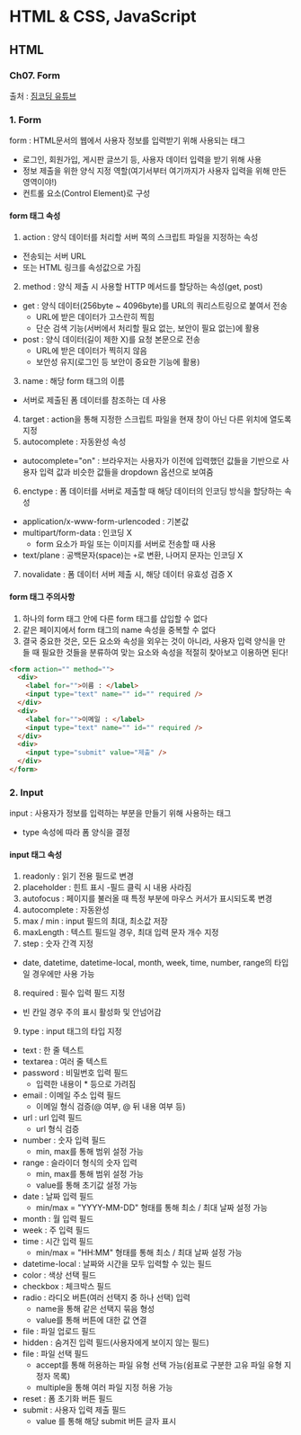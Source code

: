 # HTML & CSS, JavaScript

## HTML

### Ch07. Form

출처 : [짐코딩 유튜브](https://www.youtube.com/playlist?list=PLlaP-jSd-nK-ponbKDjrSn3BQG9MgHSKv)

### 1. Form

form : HTML문서의 웹에서 사용자 정보를 입력받기 위해 사용되는 태그

- 로그인, 회원가입, 게시판 글쓰기 등, 사용자 데이터 입력을 받기 위해 사용
- 정보 제출을 위한 양식 지정 역할(여기서부터 여기까지가 사용자 입력을 위해 만든 영역이야!)
- 컨트롤 요소(Control Element)로 구성

#### form 태그 속성

1. action : 양식 데이터를 처리할 서버 쪽의 스크립트 파일을 지정하는 속성

- 전송되는 서버 URL
- 또는 HTML 링크를 속성값으로 가짐

2. method : 양식 제출 시 사용할 HTTP 메서드를 할당하는 속성(get, post)

- get : 양식 데이터(256byte ~ 4096byte)를 URL의 쿼리스트링으로 붙여서 전송
  - URL에 받은 데이터가 고스란히 찍힘
  - 단순 검색 기능(서버에서 처리할 필요 없는, 보안이 필요 없는)에 활용
- post : 양식 데이터(길이 제한 X)를 요청 본문으로 전송
  - URL에 받은 데이터가 찍히지 않음
  - 보안성 유지(로그인 등 보안이 중요한 기능에 활용)

3. name : 해당 form 태그의 이름

- 서버로 제출된 폼 데이터를 참조하는 데 사용

4. target : action을 통해 지정한 스크립트 파일을 현재 창이 아닌 다른 위치에 열도록 지정
5. autocomplete : 자동완성 속성

- autocomplete="on" : 브라우저는 사용자가 이전에 입력했던 값들을 기반으로 사용자 입력 값과 비슷한 값들을 dropdown 옵션으로 보여줌

6. enctype : 폼 데이터를 서버로 제출할 때 해당 데이터의 인코딩 방식을 할당하는 속성

- application/x-www-form-urlencoded : 기본값
- multipart/form-data : 인코딩 X
  - form 요소가 파일 또는 이미지를 서버로 전송할 때 사용
- text/plane : 공백문자(space)는 `+`로 변환, 나머지 문자는 인코딩 X

7. novalidate : 폼 데이터 서버 제출 시, 해당 데이터 유효성 검증 X

#### form 태그 주의사항

1. 하나의 form 태그 안에 다른 form 태그를 삽입할 수 없다
2. 같은 페이지에서 form 태그의 name 속성을 중복할 수 없다
3. 결국 중요한 것은, 모든 요소와 속성을 외우는 것이 아니라, 사용자 입력 양식을 만들 때 필요한 것들을 분류하여 맞는 요소와 속성을 적절히 찾아보고 이용하면 된다!

```html
<form action="" method="">
  <div>
    <label for="">이름 : </label>
    <input type="text" name="" id="" required />
  </div>
  <div>
    <label for="">이메일 : </label>
    <input type="text" name="" id="" required />
  </div>
  <div>
    <input type="submit" value="제출" />
  </div>
</form>
```

### 2. Input

input : 사용자가 정보를 입력하는 부분을 만들기 위해 사용하는 태그

- type 속성에 따라 폼 양식을 결정

#### input 태그 속성

1. readonly : 읽기 전용 필드로 변경
2. placeholder : 힌트 표시 -필드 클릭 시 내용 사라짐
3. autofocus : 페이지를 불러올 때 특정 부분에 마우스 커서가 표시되도록 변경
4. autocomplete : 자동완성
5. max / min : input 필드의 최대, 최소값 저장
6. maxLength : 텍스트 필드일 경우, 최대 입력 문자 개수 지정
7. step : 숫자 간격 지정

- date, datetime, datetime-local, month, week, time, number, range의 타입일 경우에만 사용 가능

8. required : 필수 입력 필드 지정

- 빈 칸일 경우 주의 표시 활성화 및 안넘어감

9. type : input 태그의 타입 지정

- text : 한 줄 텍스트
- textarea : 여러 줄 텍스트
- password : 비밀번호 입력 필드
  - 입력한 내용이 \* 등으로 가려짐
- email : 이메일 주소 입력 필드
  - 이메일 형식 검증(@ 여부, @ 뒤 내용 여부 등)
- url : url 입력 필드
  - url 형식 검증
- number : 숫자 입력 필드
  - min, max를 통해 범위 설정 가능
- range : 슬라이더 형식의 숫자 입력
  - min, max를 통해 범위 설정 가능
  - value를 통해 초기값 설정 가능
- date : 날짜 입력 필드
  - min/max = "YYYY-MM-DD" 형태를 통해 최소 / 최대 날짜 설정 가능
- month : 월 입력 필드
- week : 주 입력 필드
- time : 시간 입력 필드
  - min/max = "HH:MM" 형태를 통해 최소 / 최대 날짜 설정 가능
- datetime-local : 날짜와 시간을 모두 입력할 수 있는 필드
- color : 색상 선택 필드
- checkbox : 체크박스 필드
- radio : 라디오 버튼(여러 선택지 중 하나 선택) 입력
  - name을 통해 같은 선택지 묶음 형성
  - value를 통해 버튼에 대한 값 연결
- file : 파일 업로드 필드
- hidden : 숨겨진 입력 필드(사용자에게 보이지 않는 필드)
- file : 파일 선택 필드
  - accept를 통해 허용하는 파일 유형 선택 가능(쉼표로 구분한 고유 파일 유형 지정자 목록)
  - multiple을 통해 여러 파일 지정 허용 가능
- reset : 폼 초기화 버튼 필드
- submit : 사용자 입력 제출 필드
  - value 를 통해 해당 submit 버튼 글자 표시
